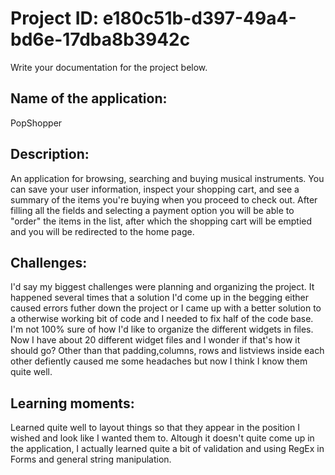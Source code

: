 # Project ID: e180c51b-d397-49a4-bd6e-17dba8b3942c

Write your documentation for the project below.

Name of the application:
------------------------
PopShopper

Description:
------------
An application for browsing, searching and buying musical instruments. You can save your user information, inspect your shopping cart, and see a summary of the items you're buying when you proceed to check out. After filling all the fields and selecting a payment option you will be able to "order" the items in the list, after which the shopping cart will be emptied and you will be redirected to the home page.

Challenges:
-----------
I'd say my biggest challenges were planning and organizing the project. It happened several times that a solution I'd come up in the begging either caused errors futher down the project or I came up with a better solution to a otherwise working bit of code and I needed to fix half of the code base. I'm not 100% sure of how I'd like to organize the different widgets in files. Now I have about 20 different widget files and I wonder if that's how it should go? Other than that padding,columns, rows and listviews inside each other defiently caused me some headaches but now I think I know them quite well.

Learning moments:
-----------------
Learned quite well to layout things so that they appear in the position I wished and look like I wanted them to.
Altough it doesn't quite come up in the application, I actually learned quite a bit of validation and using RegEx in Forms and general string manipulation.
